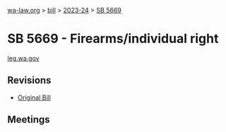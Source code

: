 [wa-law.org](/) > [bill](/bill/) > [2023-24](/bill/2023-24/) > [SB 5669](/bill/2023-24/sb/5669/)

# SB 5669 - Firearms/individual right
[leg.wa.gov](https://app.leg.wa.gov/billsummary?BillNumber=5669&Year=2023&Initiative=false)

## Revisions
* [Original Bill](1/)

## Meetings